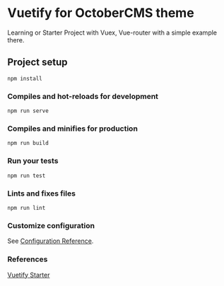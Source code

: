 # Vuetify for OctoberCMS theme
Learning or Starter Project with Vuex, Vue-router with a simple example there.

## Project setup
```
npm install
```

### Compiles and hot-reloads for development
```
npm run serve
```

### Compiles and minifies for production
```
npm run build
```

### Run your tests
```
npm run test
```

### Lints and fixes files
```
npm run lint
```

### Customize configuration
See [Configuration Reference](https://cli.vuejs.org/config/).

### References
[Vuetify Starter](https://github.com/osify/vuetify-starter)
